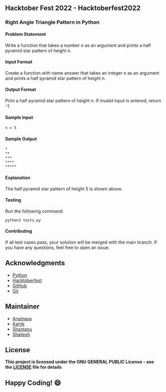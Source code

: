 ## Hacktober Fest 2022 - Hacktoberfest2022

### Right Angle Triangle Pattern in Python

#### Problem Statement
Write a function that takes a number n as an argument and prints a half pyramid star pattern of height n.

#### Input Format
Create a function with name answer that takes an integer n as an argument and prints a half pyramid star pattern of height n.

#### Output Format
Print a half pyramid star pattern of height n. If invalid input is entered, return -1.

#### Sample Input
```
n = 5
```

#### Sample Output
```
*
**
***
****
*****
```

#### Explanation
The half pyramid star pattern of height 5 is shown above.

#### Testing
Run the following command:
```
python3 tests.py
```
#### Contributing
If all test cases pass, your solution will be merged with the main branch. If you have any questions, feel free to open an issue.

## Acknowledgments
- [Python](https://www.python.org/)
- [Hacktoberfest](https://hacktoberfest.digitalocean.com/)
- [GitHub](https://github.com)
- [Git](https://git-scm.com/)

## Maintainer
- [Anamaya](https://www.linkedin.com/in/anamaya1729/)
- [Kartik](https://github.com/kartik007007)
- [Shantanu](https://github.com/neutralWire)
- [Shailesh](https://github.com/ShaileshKumar007)

## License
**This project is licensed under the GNU GENERAL PUBLIC License - see the [LICENSE](../../LICENSE) file for details**

## Happy Coding! :smile:
